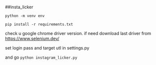 ##insta_licker

`python -m venv env`

`pip install -r requirements.txt`

check u google chrome driver version. if need download last driver from https://www.selenium.dev/

set login pass and target utl in settings.py

and go
`python instagram_licker.py`
